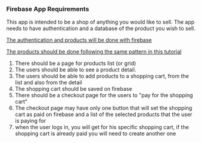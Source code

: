 ### Firebase App Requirements

This app is intended to be a shop of anything you would like to sell. The app needs to have authentication and a database of the product you wish to sell.

[The authentication and products will be done with firebase](https://dev.to/satansdeer/firebase-react-authentication-tutorial-for-beginners-private-route-with-hooks-2ej4)

[The products should be done following the same pattern in this tutorial](https://blog.bitsrc.io/building-a-todo-app-in-react-with-firebase-and-redux-ba3ab53a671b) 



1. There should be a page for products list (or grid) 
2. The users should be able to see a product detail.
3. The users should be able to add products to a shopping cart, from the list and also from the detail
4. The shopping cart should be saved on firebase
5. There should be a checkout page for the users to "pay for the shopping cart"
6. The checkout page may have only one button that will set the shopping cart as paid on firebase and a list of the selected products that the user is paying for
7. when the user logs in, you will get for his specific shopping cart, if the shopping cart is already paid you will need to create another one
